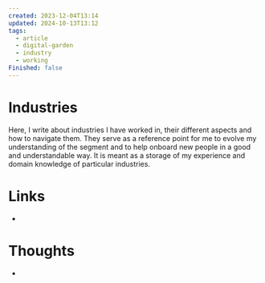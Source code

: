 ```yaml
---
created: 2023-12-04T13:14
updated: 2024-10-13T13:12
tags:
  - article
  - digital-garden
  - industry
  - working
Finished: false
---
```


# Industries
Here, I write about industries I have worked in, their different aspects and how to navigate them. They serve as a reference point for me to evolve my understanding of the segment and to help onboard new people in a good and understandable way.  It is meant as a storage of my experience and domain knowledge of particular industries.  


# Links
- 

# Thoughts 
- 


